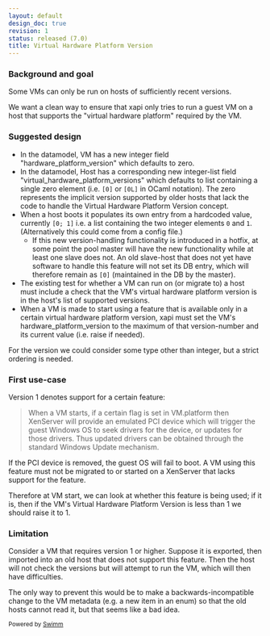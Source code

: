```yaml
---
layout: default
design_doc: true
revision: 1
status: released (7.0)
title: Virtual Hardware Platform Version
---
```

### Background and goal

Some VMs can only be run on hosts of sufficiently recent versions.

We want a clean way to ensure that xapi only tries to run a guest VM on a host that supports the "virtual hardware platform" required by the VM.

### Suggested design

- In the datamodel, VM has a new integer field "hardware_platform_version" which defaults to zero.
- In the datamodel, Host has a corresponding new integer-list field "virtual_hardware_platform_versions" which defaults to list containing a single zero element (i.e. `[0]` or `[0L]` in OCaml notation). The zero represents the implicit version supported by older hosts that lack the code to handle the Virtual Hardware Platform Version concept.
- When a host boots it populates its own entry from a hardcoded value, currently `[0; 1]` i.e. a list containing the two integer elements `0` and `1`. (Alternatively this could come from a config file.)
  - If this new version-handling functionality is introduced in a hotfix, at some point the pool master will have the new functionality while at least one slave does not. An old slave-host that does not yet have software to handle this feature will not set its DB entry, which will therefore remain as `[0]` (maintained in the DB by the master).
- The existing test for whether a VM can run on (or migrate to) a host must include a check that the VM's virtual hardware platform version is in the host's list of supported versions.
- When a VM is made to start using a feature that is available only in a certain virtual hardware platform version, xapi must set the VM's hardware_platform_version to the maximum of that version-number and its current value (i.e. raise if needed).

For the version we could consider some type other than integer, but a strict ordering is needed.

### First use-case

Version 1 denotes support for a certain feature:

> When a VM starts, if a certain flag is set in VM.platform then XenServer will provide an emulated PCI device which will trigger the guest Windows OS to seek drivers for the device, or updates for those drivers. Thus updated drivers can be obtained through the standard Windows Update mechanism.

If the PCI device is removed, the guest OS will fail to boot. A VM using this feature must not be migrated to or started on a XenServer that lacks support for the feature.

Therefore at VM start, we can look at whether this feature is being used; if it is, then if the VM's Virtual Hardware Platform Version is less than 1 we should raise it to 1.

### Limitation

Consider a VM that requires version 1 or higher. Suppose it is exported, then imported into an old host that does not support this feature. Then the host will not check the versions but will attempt to run the VM, which will then have difficulties.

The only way to prevent this would be to make a backwards-incompatible change to the VM metadata (e.g. a new item in an enum) so that the old hosts cannot read it, but that seems like a bad idea.

<SwmMeta version="3.0.0"><sup>Powered by [Swimm](https://app.swimm.io/)</sup></SwmMeta>
